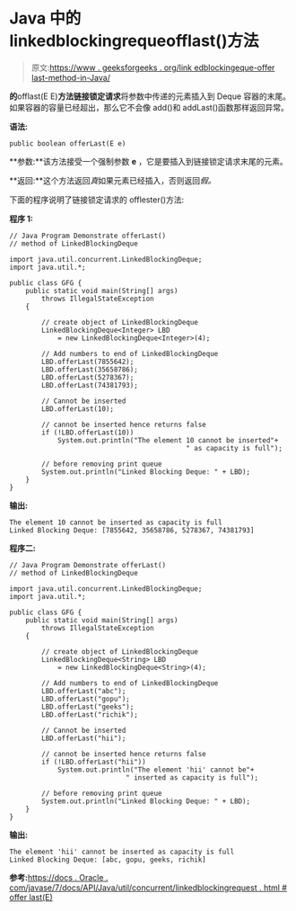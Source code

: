 # Java 中的 linkedblockingrequeofflast()方法

> 原文:[https://www . geeksforgeeks . org/link edblockingeque-offer last-method-in-Java/](https://www.geeksforgeeks.org/linkedblockingdeque-offerlast-method-in-java/)

**的**offlast(E E)**方法链接锁定请求**将参数中传递的元素插入到 Deque 容器的末尾。如果容器的容量已经超出，那么它不会像 add()和 addLast()函数那样返回异常。

**语法:**

```
public boolean offerLast(E e)
```

**参数:**该方法接受一个强制参数 **e** ，它是要插入到链接锁定请求末尾的元素。

**返回:**这个方法返回*真*如果元素已经插入，否则返回*假。*

下面的程序说明了链接锁定请求的 offlester()方法:

**程序 1:**

```
// Java Program Demonstrate offerLast()
// method of LinkedBlockingDeque

import java.util.concurrent.LinkedBlockingDeque;
import java.util.*;

public class GFG {
    public static void main(String[] args)
        throws IllegalStateException
    {

        // create object of LinkedBlockingDeque
        LinkedBlockingDeque<Integer> LBD
            = new LinkedBlockingDeque<Integer>(4);

        // Add numbers to end of LinkedBlockingDeque
        LBD.offerLast(7855642);
        LBD.offerLast(35658786);
        LBD.offerLast(5278367);
        LBD.offerLast(74381793);

        // Cannot be inserted
        LBD.offerLast(10);

        // cannot be inserted hence returns false
        if (!LBD.offerLast(10))
            System.out.println("The element 10 cannot be inserted"+
                                            " as capacity is full");

        // before removing print queue
        System.out.println("Linked Blocking Deque: " + LBD);
    }
}
```

**输出:**

```
The element 10 cannot be inserted as capacity is full
Linked Blocking Deque: [7855642, 35658786, 5278367, 74381793]

```

**程序二:**

```
// Java Program Demonstrate offerLast()
// method of LinkedBlockingDeque

import java.util.concurrent.LinkedBlockingDeque;
import java.util.*;

public class GFG {
    public static void main(String[] args)
        throws IllegalStateException
    {

        // create object of LinkedBlockingDeque
        LinkedBlockingDeque<String> LBD
            = new LinkedBlockingDeque<String>(4);

        // Add numbers to end of LinkedBlockingDeque
        LBD.offerLast("abc");
        LBD.offerLast("gopu");
        LBD.offerLast("geeks");
        LBD.offerLast("richik");

        // Cannot be inserted
        LBD.offerLast("hii");

        // cannot be inserted hence returns false
        if (!LBD.offerLast("hii"))
            System.out.println("The element 'hii' cannot be"+
                             " inserted as capacity is full");

        // before removing print queue
        System.out.println("Linked Blocking Deque: " + LBD);
    }
}
```

**输出:**

```
The element 'hii' cannot be inserted as capacity is full
Linked Blocking Deque: [abc, gopu, geeks, richik]

```

**参考:**[https://docs . Oracle . com/javase/7/docs/API/Java/util/concurrent/linkedblockingrequest . html # offer last(E)](https://docs.oracle.com/javase/7/docs/api/java/util/concurrent/LinkedBlockingDeque.html#offerLast(E))